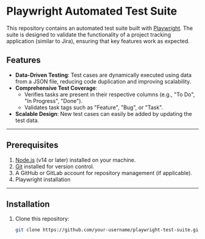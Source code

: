 # Playwright Automated Test Suite

This repository contains an automated test suite built with [Playwright](https://playwright.dev/). The suite is designed to validate the functionality of a project tracking application (similar to Jira), ensuring that key features work as expected.

## Features

- **Data-Driven Testing**: Test cases are dynamically executed using data from a JSON file, reducing code duplication and improving scalability.
- **Comprehensive Test Coverage**:
  - Verifies tasks are present in their respective columns (e.g., "To Do", "In Progress", "Done").
  - Validates task tags such as "Feature", "Bug", or "Task".
- **Scalable Design**: New test cases can easily be added by updating the test data.

---

## Prerequisites

1. [Node.js](https://nodejs.org/) (v14 or later) installed on your machine.
2. [Git](https://git-scm.com/) installed for version control.
3. A GitHub or GitLab account for repository management (if applicable).
4. Playwright installation

---

## Installation

1. Clone this repository:
   ```bash
   git clone https://github.com/your-username/playwright-test-suite.git
